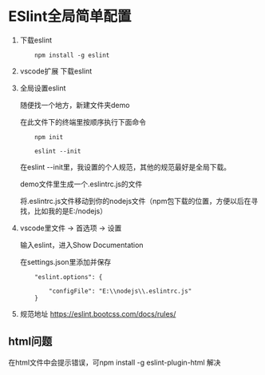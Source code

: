 # ESlint全局简单配置

1. 下载eslint

    ```
        npm install -g eslint
    ```

2. vscode扩展 下载eslint

3. 全局设置eslint

    随便找一个地方，新建文件夹demo

    在此文件下的终端里按顺序执行下面命令
    ```
        npm init 
    ```
    ```
        eslint --init
    ```
    在eslint --init里，我设置的个人规范，其他的规范最好是全局下载。

    demo文件里生成一个.eslintrc.js的文件

    将.eslintrc.js文件移动到你的nodejs文件（npm包下载的位置，方便以后在寻找，比如我的是E:/nodejs）

4. vscode里文件 -> 首选项 -> 设置 

    输入eslint，进入Show Documentation

    在settings.json里添加并保存

    ```
        "eslint.options": {
        
            "configFile": "E:\\nodejs\\.eslintrc.js"
        }
    ```

5. 规范地址  https://eslint.bootcss.com/docs/rules/

## html问题
     
在html文件中<!DOCTYPE html>会提示错误，可npm install -g eslint-plugin-html 解决



